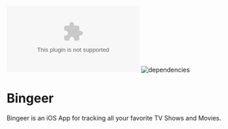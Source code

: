 ![iOS](https://img.shields.io/badge/Platform-iOS%2014%2B-green&link_&link_=https://apple.com) ![dependencies](https://img.shields.io/badge/Dependencies-Alamofire%20Kingfisher%20YoutubePlayerView-red)   

# Bingeer

Bingeer is an iOS App for tracking all your favorite TV Shows and Movies.


